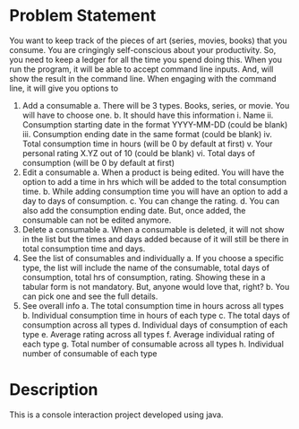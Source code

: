 # Problem Statement
You want to keep track of the pieces of art (series, movies, books) that you consume. You
are cringingly self-conscious about your productivity. So, you need to keep a ledger for all
the time you spend doing this. When you run the program, it will be able to accept
command line inputs. And, will show the result in the command line. When engaging with
the command line, it will give you options to
1. Add a consumable
a. There will be 3 types. Books, series, or movie. You will
have to choose one.
b. It should have this information
i. Name
ii. Consumption starting date in the format YYYY-MM-DD
(could be blank)
iii. Consumption ending date in the same format (could be
blank)
iv. Total consumption time in hours (will be 0 by default
at first)
v. Your personal rating X.YZ out of 10 (could be blank)
vi. Total days of consumption (will be 0 by default at
first)
2. Edit a consumable
a. When a product is being edited. You will have the option to
add a time in hrs which will be added to the total
consumption time.
b. While adding consumption time you will have an option to add
a day to days of consumption.
c. You can change the rating.
d. You can also add the consumption ending date. But, once
added, the consumable can not be edited anymore.
3. Delete a consumable
a. When a consumable is deleted, it will not show in the list
but the times and days added because of it will still be
there in total consumption time and days.
4. See the list of consumables and individually
a. If you choose a specific type, the list will include the
name of the consumable, total days of consumption, total hrs
of consumption, rating. Showing these in a tabular form is
not mandatory. But, anyone would love that, right?
b. You can pick one and see the full details.
5. See overall info
a. The total consumption time in hours across all types
b. Individual consumption time in hours of each type
c. The total days of consumption across all types
d. Individual days of consumption of each type
e. Average rating across all types
f. Average individual rating of each type
g. Total number of consumable across all types
h. Individual number of consumable of each type
# Description
This is a console interaction project developed using java.
